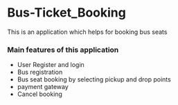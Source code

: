 # Bus-Ticket_Booking
<p>This is an application which helps for booking bus seats</p>
<h3>Main features of this application</h3>
<ul>
  <li>User Register and login</li>
  <li>Bus registration</li>
  <li>Bus seat booking by selecting pickup and drop points</li>
  <li>payment gateway</li>
  <li>Cancel booking</li>
</ul>
